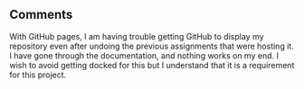 ## Comments 
With GitHub pages, I am having trouble getting GitHub to display my repository even after undoing the previous assignments that were hosting it. I have gone through the documentation, and nothing works on my end. I wish to avoid getting docked for this but I understand that it is a requirement for this project.
